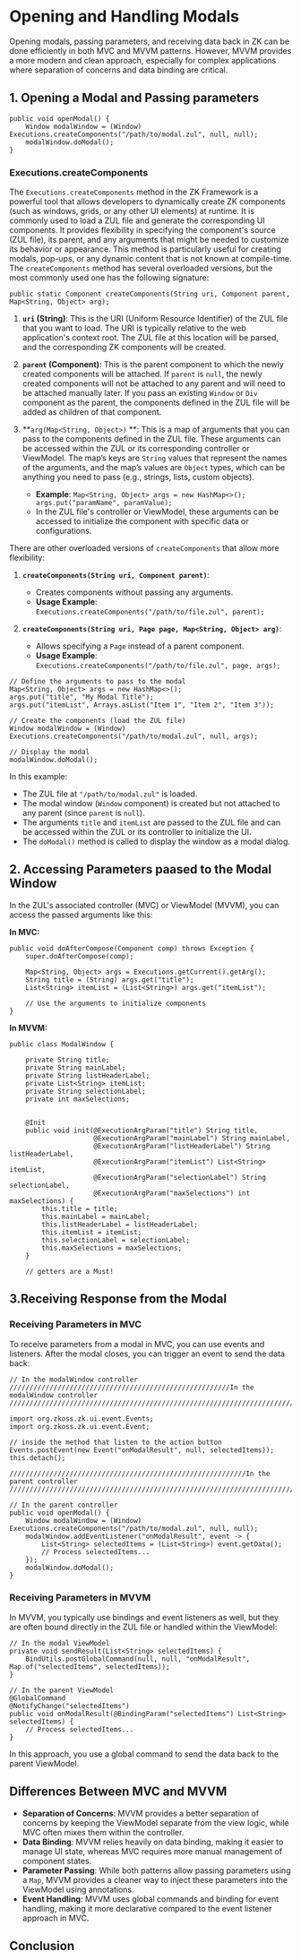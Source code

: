# Opening and Handling Modals 
Opening modals, passing parameters, and receiving data back in ZK can be done efficiently in both MVC and MVVM patterns. However, MVVM provides a more modern and clean approach, especially for complex applications where separation of concerns and data binding are critical. 


## 1. Opening a Modal and Passing parameters

```shell
public void openModal() {
    Window modalWindow = (Window) Executions.createComponents("/path/to/modal.zul", null, null);
    modalWindow.doModal();
}
```
### Executions.createComponents

The `Executions.createComponents` method in the ZK Framework is a powerful tool that allows developers to dynamically create ZK components (such as windows, grids, or any other UI elements) at runtime. It is commonly used to load a ZUL  file and generate the corresponding UI components.
It provides flexibility in specifying the component's source (ZUL file), its parent, and any arguments that might be needed to customize its behavior or appearance. This method is particularly useful for creating modals, pop-ups, or any dynamic content that is not known at compile-time.
The `createComponents` method has several overloaded versions, but the most commonly used one has the following signature:
```shell
public static Component createComponents(String uri, Component parent, Map<String, Object> arg);
```

1. **`uri` (String)**:  This is the URI (Uniform Resource Identifier) of the ZUL file that you want to load. The URI is typically relative to the web application's context root. The ZUL file at this location will be parsed, and the corresponding ZK components will be created.

2. **`parent` (Component)**: This is the parent component to which the newly created components will be attached. If `parent` is `null`, the newly created components will not be attached to any parent and will need to be attached manually later. If you pass an existing `Window` or `Div` component as the parent, the components defined in the ZUL file will be added as children of that component.

3. **`arg(Map<String, Object>)` **: This is a map of arguments that you can pass to the components defined in the ZUL file. These arguments can be accessed within the ZUL or its corresponding controller or ViewModel. The map’s keys are `String` values that represent the names of the arguments, and the map’s values are `Object` types, which can be anything you need to pass (e.g., strings, lists, custom objects).
   - **Example**: `Map<String, Object> args = new HashMap<>(); args.put("paramName", paramValue);`
   - In the ZUL file's controller or ViewModel, these arguments can be accessed to initialize the component with specific data or configurations.


There are other overloaded versions of `createComponents` that allow more flexibility:

1. **`createComponents(String uri, Component parent)`**: 
   - Creates components without passing any arguments.
   - **Usage Example**: `Executions.createComponents("/path/to/file.zul", parent);`

2. **`createComponents(String uri, Page page, Map<String, Object> arg)`**:
   - Allows specifying a `Page` instead of a parent component.
   - **Usage Example**: `Executions.createComponents("/path/to/file.zul", page, args);`   

```shell
// Define the arguments to pass to the modal
Map<String, Object> args = new HashMap<>();
args.put("title", "My Modal Title");
args.put("itemList", Arrays.asList("Item 1", "Item 2", "Item 3"));

// Create the components (load the ZUL file)
Window modalWindow = (Window) Executions.createComponents("/path/to/modal.zul", null, args);

// Display the modal
modalWindow.doModal();
```

In this example:
- The ZUL file at `"/path/to/modal.zul"` is loaded.
- The modal window (`Window` component) is created but not attached to any parent (since `parent` is `null`).
- The arguments `title` and `itemList` are passed to the ZUL file and can be accessed within the ZUL or its controller to initialize the UI.
- The `doModal()` method is called to display the window as a modal dialog.

## 2. Accessing Parameters paased to the Modal Window

In the ZUL's associated controller (MVC) or ViewModel (MVVM), you can access the passed arguments like this:

**In MVC:**

```shell
public void doAfterCompose(Component comp) throws Exception {
    super.doAfterCompose(comp);

    Map<String, Object> args = Executions.getCurrent().getArg();
    String title = (String) args.get("title");
    List<String> itemList = (List<String>) args.get("itemList");

    // Use the arguments to initialize components
}
```

**In MVVM:**

```shell
public class ModalWindow {

    private String title;
    private String mainLabel;
    private String listHeaderLabel;
    private List<String> itemList;
    private String selectionLabel;
    private int maxSelections;


    @Init
    public void init(@ExecutionArgParam("title") String title,
                     @ExecutionArgParam("mainLabel") String mainLabel,
                     @ExecutionArgParam("listHeaderLabel") String listHeaderLabel,
                     @ExecutionArgParam("itemList") List<String> itemList,
                     @ExecutionArgParam("selectionLabel") String selectionLabel,
                     @ExecutionArgParam("maxSelections") int maxSelections) {
        this.title = title;
        this.mainLabel = mainLabel;
        this.listHeaderLabel = listHeaderLabel;
        this.itemList = itemList;
        this.selectionLabel = selectionLabel;
        this.maxSelections = maxSelections;
    }

    // getters are a Must!
```



## 3.Receiving Response from the Modal

### Receiving Parameters in MVC

To receive parameters from a modal in MVC, you can use events and listeners. After the modal closes, you can trigger an event to send the data back:

```shell
// In the modalWindow controller
///////////////////////////////////////////////////////In the modalWindow controller ////////////////////////////////////////////////////////////////////////

import org.zkoss.zk.ui.event.Events;
import org.zkoss.zk.ui.event.Event;

// inside the method that listen to the action button
Events.postEvent(new Event("onModalResult", null, selectedItems));
this.detach();

///////////////////////////////////////////////////////////In the parent controller ////////////////////////////////////////////////////////////////////////

// In the parent controller
public void openModal() {
    Window modalWindow = (Window) Executions.createComponents("/path/to/modal.zul", null, null);
    modalWindow.addEventListener("onModalResult", event -> {
        List<String> selectedItems = (List<String>) event.getData();
        // Process selectedItems...
    });
    modalWindow.doModal();
}
```

### Receiving Parameters in MVVM

In MVVM, you typically use bindings and event listeners as well, but they are often bound directly in the ZUL file or handled within the ViewModel:

```shell
// In the modal ViewModel
private void sendResult(List<String> selectedItems) {
    BindUtils.postGlobalCommand(null, null, "onModalResult", Map.of("selectedItems", selectedItems));
}

// In the parent ViewModel
@GlobalCommand
@NotifyChange("selectedItems")
public void onModalResult(@BindingParam("selectedItems") List<String> selectedItems) {
    // Process selectedItems...
}
```

In this approach, you use a global command to send the data back to the parent ViewModel.

## Differences Between MVC and MVVM

- **Separation of Concerns**: MVVM provides a better separation of concerns by keeping the ViewModel separate from the view logic, while MVC often mixes them within the controller.
- **Data Binding**: MVVM relies heavily on data binding, making it easier to manage UI state, whereas MVC requires more manual management of component states.
- **Parameter Passing**: While both patterns allow passing parameters using a `Map`, MVVM provides a cleaner way to inject these parameters into the ViewModel using annotations.
- **Event Handling**: MVVM uses global commands and binding for event handling, making it more declarative compared to the event listener approach in MVC.

## Conclusion

